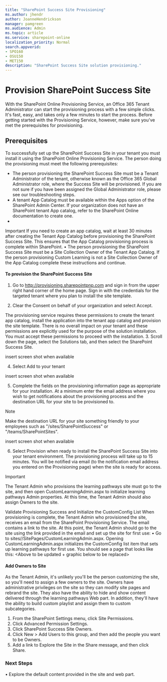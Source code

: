 ```yaml
---
title: "SharePoint Success Site Provisioning"
ms.author: jhendr
author: JoanneHendrickson
manager: pamgreen
ms.audience: Admin
ms.topic: article
ms.service: sharepoint-online
localization_priority: Normal
search.appverid:
- SPO160
- OSU150
- MET150
description: "SharePoint Success Site solution provisioning."
---
```


# Provision SharePoint Success Site

With the SharePoint Online Provisioning Service, an Office 365 Tenant Administrator can start the provisioning process with a few simple clicks. It's fast, easy, and takes only a few minutes to start the process. Before getting started with the Provisioning Service, however, make sure you've met the prerequisites for provisioning.

## Prerequisites
To successfully set up the SharePoint Success Site in your tenant you must install it using the SharePoint Online Provisioning Service.
The person doing the provisioning must meet the following prerequisites:

- The person provisioning the SharePoint Success Site must be a Tenant Administrator of the tenant, otherwise known as the Office 365 Global Administrator role, where the Success Site will be provisioned. If you are not sure if you have been assigned the Global Administrator role, please see our troubleshooting steps.
- A tenant App Catalog must be available within the Apps option of the SharePoint Admin Center. If your organization does not have an SharePoint tenant App catalog, refer to the SharePoint Online documentation to create one.
- 
Important
If you need to create an app catalog, wait at least 30 minutes after creating the Tenant App Catalog before provisioning the SharePoint Success Site. This ensures that the App Catalog provisioning process is complete within SharePoint.
•	The person provisioning the SharePoint Success Site must be a Site Collection Owner of the Tenant App Catalog. If the person provisioning Custom Learning is not a Site Collection Owner of the App Catalog complete these instructions and continue.

#### To provision the SharePoint Success Site

1. Go to http://provisioning.sharepointpnp.com and sign in from the upper right hand corner of the home page. Sign in with the credentials for the targeted tenant where you plan to install the site template.
 
2. Clear the Consent on behalf of your organization and select Accept.
 
The provisioning service requires these permissions to create the tenant app catalog, install the application into the tenant app catalog and provision the site template. There is no overall impact on your tenant and these permissions are explicitly used for the purpose of the solution installation. You must accept these permissions to proceed with the installation.
3. Scroll down the page, select the Solutions tab, and then select the SharePoint Success Site.

insert screen shot when available

4. Select Add to your tenant

insert screen shot when available


5. Complete the fields on the provisioning information page as appropriate for your installation. At a minimum enter the email address where you wish to get notifications about the provisioning process and the destination URL for your site to be provisioned to.

>[!Note]
>Make the destination URL for your site something friendly to your employees such as "/sites/SharePointSuccess" or "/teams/SharePointSites".

insert screen shot when available

6. Select Provision when ready to install the SharePoint Success Site into your tenant environment. The provisioning process will take up to 15 minutes. You will be notified via email (to the notification email address you entered on the Provisioning page) when the site is ready for access.

>[!Important]
>The Tenant Admin who provisions the learning pathways site must go to the site, and then open CustomLearningAdmin.aspx to initialize learning pathways Admin properties. At this time, the Tenant Admin should also assign Owners to the site.


Validate Provisioning Success and Initialize the CustomConfig List
When provisioning is complete, the Tenant Admin who provisioned the site, receives an email from the SharePoint Provisioning Service. The email contains a link to the site. At this point, the Tenant Admin should go to the site using the link provided in the email and set up the site for first use:
•	Go to <YOUR-SITE-COLLECTION-URL>sites/<YOUR-SITE-NAME>/SitePages/CustomLearningAdmin.aspx. Opening CustomLearningAdmin.aspx initializes the CustomConfig list item that sets up learning pathways for first use. You should see a page that looks like this:
<Above to be updated + graphic below to be replaced>
 
#### Add Owners to Site

As the Tenant Admin, it's unlikely you'll be the person customizing the site, so you'll need to assign a few owners to the site. Owners have administrative privileges on the site so they can modify site pages and rebrand the site. They also have the ability to hide and show content delivered through the learning pathways Web part. In addition, they'll have the ability to build custom playlist and assign them to custom subcategories.
1.	From the SharePoint Settings menu, click Site Permissions.
2.	Click Advanced Permission Settings.
3.	Click SharePoint Success Site Owners.
4.	Click New > Add Users to this group, and then add the people you want to be Owners.
5.	Add a link to Explore the Site in the Share message, and then click Share.

### Next Steps

•	Explore the default content provided in the site and web part.
